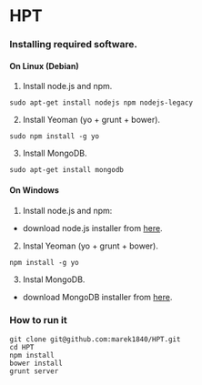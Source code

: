 HPT
===

### Installing required software.

#### On Linux (Debian)
1. Install node.js and npm.

 ```
 sudo apt-get install nodejs npm nodejs-legacy 
 ```
2. Install Yeoman (yo + grunt + bower).

 ```
 sudo npm install -g yo
 ```
3. Install MongoDB.

 ```
 sudo apt-get install mongodb
 ```
 
#### On Windows
1. Install node.js and npm:
 * download node.js installer from [here](http://www.nodejs.org). 
2. Instal Yeoman (yo + grunt + bower).

 ```
 npm install -g yo
 ```
3. Instal MongoDB.
 * download MongoDB installer from [here](http://mongodb.org/downloads).

### How to run it

```
git clone git@github.com:marek1840/HPT.git
cd HPT 
npm install 
bower install 
grunt server
```
